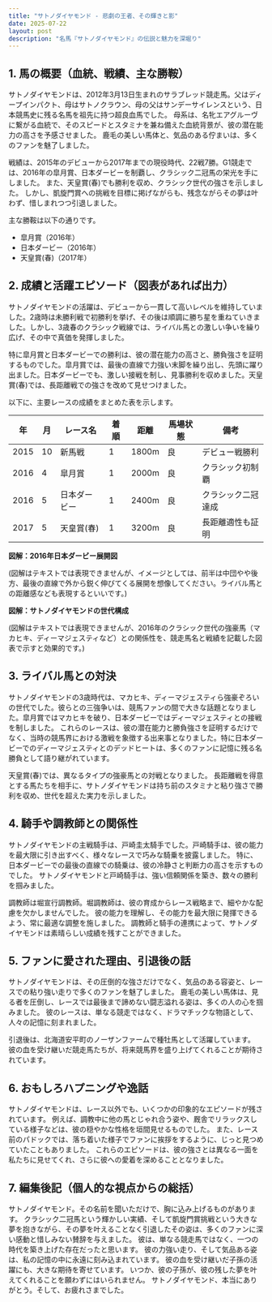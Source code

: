 ```yaml
---
title: "サトノダイヤモンド - 悲劇の王者、その輝きと影"
date: 2025-07-22
layout: post
description: "名馬『サトノダイヤモンド』の伝説と魅力を深堀り"
---
```


## 1. 馬の概要（血統、戦績、主な勝鞍）

サトノダイヤモンドは、2012年3月13日生まれのサラブレッド競走馬。父はディープインパクト、母はサトノクラウン、母の父はサンデーサイレンスという、日本競馬史に残る名馬を祖先に持つ超良血馬でした。  母系は、名牝エアグルーヴに繋がる血統で、そのスピードとスタミナを兼ね備えた血統背景が、彼の潜在能力の高さを予感させました。  鹿毛の美しい馬体と、気品のある佇まいは、多くのファンを魅了しました。

戦績は、2015年のデビューから2017年までの現役時代、22戦7勝。G1競走では、2016年の皐月賞、日本ダービーを制覇し、クラシック二冠馬の栄光を手にしました。  また、天皇賞(春)でも勝利を収め、クラシック世代の強さを示しました。  しかし、凱旋門賞への挑戦を目標に掲げながらも、残念ながらその夢は叶わず、惜しまれつつ引退しました。

主な勝鞍は以下の通りです。

* 皐月賞（2016年）
* 日本ダービー（2016年）
* 天皇賞(春)（2017年）


## 2. 成績と活躍エピソード（図表があれば出力）

サトノダイヤモンドの活躍は、デビューから一貫して高いレベルを維持していました。2歳時は未勝利戦で初勝利を挙げ、その後は順調に勝ち星を重ねていきました。しかし、3歳春のクラシック戦線では、ライバル馬との激しい争いを繰り広げ、その中で真価を発揮しました。

特に皐月賞と日本ダービーでの勝利は、彼の潜在能力の高さと、勝負強さを証明するものでした。皐月賞では、最後の直線で力強い末脚を繰り出し、先頭に躍り出ました。日本ダービーでも、激しい接戦を制し、見事勝利を収めました。天皇賞(春)では、長距離戦での強さを改めて見せつけました。

以下に、主要レースの成績をまとめた表を示します。

| 年 | 月 | レース名        | 着順 | 距離 | 馬場状態 | 備考                                      |
|---|----|-----------------|-----|-----|---------|-------------------------------------------|
| 2015 | 10 | 新馬戦           | 1   | 1800m | 良      | デビュー戦勝利                             |
| 2016 | 4 | 皐月賞           | 1   | 2000m | 良      | クラシック初制覇                           |
| 2016 | 5 | 日本ダービー       | 1   | 2400m | 良      | クラシック二冠達成                         |
| 2017 | 5 | 天皇賞(春)       | 1   | 3200m | 良      | 長距離適性も証明                          |


**図解：2016年日本ダービー展開図**

(図解はテキストでは表現できませんが、イメージとしては、前半は中団やや後方、最後の直線で外から鋭く伸びてくる展開を想像してください。ライバル馬との距離感なども表現するといいです。)


**図解：サトノダイヤモンドの世代構成**

(図解はテキストでは表現できませんが、2016年のクラシック世代の強豪馬（マカヒキ、ディーマジェスティなど）との関係性を、競走馬名と戦績を記載した図表で示すと効果的です。)


## 3. ライバル馬との対決

サトノダイヤモンドの3歳時代は、マカヒキ、ディーマジェスティら強豪ぞろいの世代でした。彼らとの三強争いは、競馬ファンの間で大きな話題となりました。皐月賞ではマカヒキを破り、日本ダービーではディーマジェスティとの接戦を制しました。  これらのレースは、彼の潜在能力と勝負強さを証明するだけでなく、当時の競馬界における激戦を象徴する出来事となりました。特に日本ダービーでのディーマジェスティとのデッドヒートは、多くのファンに記憶に残る名勝負として語り継がれています。

天皇賞(春)では、異なるタイプの強豪馬との対戦となりました。  長距離戦を得意とする馬たちを相手に、サトノダイヤモンドは持ち前のスタミナと粘り強さで勝利を収め、世代を超えた実力を示しました。


## 4. 騎手や調教師との関係性

サトノダイヤモンドの主戦騎手は、戸崎圭太騎手でした。戸崎騎手は、彼の能力を最大限に引き出すべく、様々なレースで巧みな騎乗を披露しました。  特に、日本ダービーでの最後の直線での騎乗は、彼の冷静さと判断力の高さを示すものでした。  サトノダイヤモンドと戸崎騎手は、強い信頼関係を築き、数々の勝利を掴みました。

調教師は堀宣行調教師。堀調教師は、彼の育成からレース戦略まで、細やかな配慮を欠かしませんでした。  彼の能力を理解し、その能力を最大限に発揮できるよう、常に最適な調整を施しました。  調教師と騎手の連携によって、サトノダイヤモンドは素晴らしい成績を残すことができました。


## 5. ファンに愛された理由、引退後の話

サトノダイヤモンドは、その圧倒的な強さだけでなく、気品のある容姿と、レースでの粘り強い走りで多くのファンを魅了しました。  鹿毛の美しい馬体は、見る者を圧倒し、レースでは最後まで諦めない闘志溢れる姿は、多くの人の心を掴みました。  彼のレースは、単なる競走ではなく、ドラマチックな物語として、人々の記憶に刻まれました。

引退後は、北海道安平町のノーザンファームで種牡馬として活躍しています。  彼の血を受け継いだ競走馬たちが、将来競馬界を盛り上げてくれることが期待されています。


## 6. おもしろハプニングや逸話

サトノダイヤモンドは、レース以外でも、いくつかの印象的なエピソードが残されています。  例えば、調教中に他の馬とじゃれ合う姿や、厩舎でリラックスしている様子などは、彼の穏やかな性格を垣間見せるものでした。  また、レース前のパドックでは、落ち着いた様子でファンに挨拶をするように、じっと見つめていたこともありました。  これらのエピソードは、彼の強さとは異なる一面を私たちに見せてくれ、さらに彼への愛着を深めることとなりました。


## 7. 編集後記（個人的な視点からの総括）

サトノダイヤモンド。その名前を聞いただけで、胸に込み上げるものがあります。  クラシック二冠馬という輝かしい実績、そして凱旋門賞挑戦という大きな夢を抱きながら、その夢を叶えることなく引退したその姿は、多くのファンに深い感動と惜しみない賛辞を与えました。  彼は、単なる競走馬ではなく、一つの時代を築き上げた存在だったと思います。  彼の力強い走り、そして気品ある姿は、私の記憶の中に永遠に刻み込まれています。  彼の血を受け継いだ子孫の活躍にも、大きな期待を寄せています。  いつか、彼の子孫が、彼の残した夢を叶えてくれることを願わずにはいられません。  サトノダイヤモンド、本当にありがとう。そして、お疲れさまでした。
